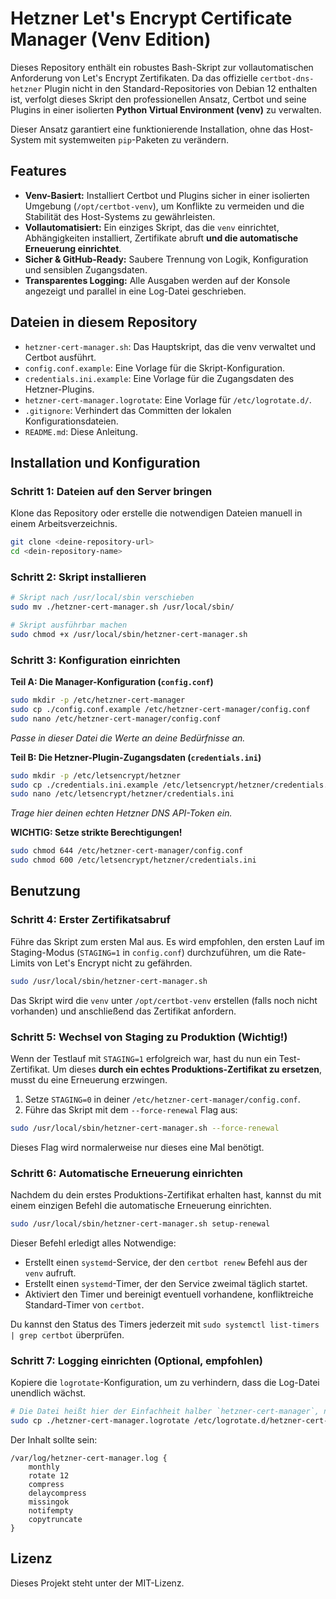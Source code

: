 # Hetzner Let's Encrypt Certificate Manager (Venv Edition)

Dieses Repository enthält ein robustes Bash-Skript zur vollautomatischen Anforderung von Let's Encrypt Zertifikaten. Da das offizielle `certbot-dns-hetzner` Plugin nicht in den Standard-Repositories von Debian 12 enthalten ist, verfolgt dieses Skript den professionellen Ansatz, Certbot und seine Plugins in einer isolierten **Python Virtual Environment (venv)** zu verwalten.

Dieser Ansatz garantiert eine funktionierende Installation, ohne das Host-System mit systemweiten `pip`-Paketen zu verändern.

## Features

* **Venv-Basiert:** Installiert Certbot und Plugins sicher in einer isolierten Umgebung (`/opt/certbot-venv`), um Konflikte zu vermeiden und die Stabilität des Host-Systems zu gewährleisten.
* **Vollautomatisiert:** Ein einziges Skript, das die `venv` einrichtet, Abhängigkeiten installiert, Zertifikate abruft **und die automatische Erneuerung einrichtet**.
* **Sicher & GitHub-Ready:** Saubere Trennung von Logik, Konfiguration und sensiblen Zugangsdaten.
* **Transparentes Logging:** Alle Ausgaben werden auf der Konsole angezeigt und parallel in eine Log-Datei geschrieben.

## Dateien in diesem Repository

* `hetzner-cert-manager.sh`: Das Hauptskript, das die venv verwaltet und Certbot ausführt.
* `config.conf.example`: Eine Vorlage für die Skript-Konfiguration.
* `credentials.ini.example`: Eine Vorlage für die Zugangsdaten des Hetzner-Plugins.
* `hetzner-cert-manager.logrotate`: Eine Vorlage für `/etc/logrotate.d/`.
* `.gitignore`: Verhindert das Committen der lokalen Konfigurationsdateien.
* `README.md`: Diese Anleitung.

## Installation und Konfiguration

### Schritt 1: Dateien auf den Server bringen

Klone das Repository oder erstelle die notwendigen Dateien manuell in einem Arbeitsverzeichnis.

```bash
git clone <deine-repository-url>
cd <dein-repository-name>
```

### Schritt 2: Skript installieren

```bash
# Skript nach /usr/local/sbin verschieben
sudo mv ./hetzner-cert-manager.sh /usr/local/sbin/

# Skript ausführbar machen
sudo chmod +x /usr/local/sbin/hetzner-cert-manager.sh
```

### Schritt 3: Konfiguration einrichten

**Teil A: Die Manager-Konfiguration (`config.conf`)**

```bash
sudo mkdir -p /etc/hetzner-cert-manager
sudo cp ./config.conf.example /etc/hetzner-cert-manager/config.conf
sudo nano /etc/hetzner-cert-manager/config.conf
```
*Passe in dieser Datei die Werte an deine Bedürfnisse an.*

**Teil B: Die Hetzner-Plugin-Zugangsdaten (`credentials.ini`)**

```bash
sudo mkdir -p /etc/letsencrypt/hetzner
sudo cp ./credentials.ini.example /etc/letsencrypt/hetzner/credentials.ini
sudo nano /etc/letsencrypt/hetzner/credentials.ini
```
*Trage hier deinen echten Hetzner DNS API-Token ein.*

**WICHTIG: Setze strikte Berechtigungen!**
```bash
sudo chmod 644 /etc/hetzner-cert-manager/config.conf
sudo chmod 600 /etc/letsencrypt/hetzner/credentials.ini
```

## Benutzung

### Schritt 4: Erster Zertifikatsabruf

Führe das Skript zum ersten Mal aus. Es wird empfohlen, den ersten Lauf im Staging-Modus (`STAGING=1` in `config.conf`) durchzuführen, um die Rate-Limits von Let's Encrypt nicht zu gefährden.

```bash
sudo /usr/local/sbin/hetzner-cert-manager.sh
```
Das Skript wird die `venv` unter `/opt/certbot-venv` erstellen (falls noch nicht vorhanden) und anschließend das Zertifikat anfordern.

### Schritt 5: Wechsel von Staging zu Produktion (Wichtig!)

Wenn der Testlauf mit `STAGING=1` erfolgreich war, hast du nun ein Test-Zertifikat. Um dieses **durch ein echtes Produktions-Zertifikat zu ersetzen**, musst du eine Erneuerung erzwingen.

1.  Setze `STAGING=0` in deiner `/etc/hetzner-cert-manager/config.conf`.
2.  Führe das Skript mit dem `--force-renewal` Flag aus:

```bash
sudo /usr/local/sbin/hetzner-cert-manager.sh --force-renewal
```
Dieses Flag wird normalerweise nur dieses eine Mal benötigt.

### Schritt 6: Automatische Erneuerung einrichten

Nachdem du dein erstes Produktions-Zertifikat erhalten hast, kannst du mit einem einzigen Befehl die automatische Erneuerung einrichten.

```bash
sudo /usr/local/sbin/hetzner-cert-manager.sh setup-renewal
```
Dieser Befehl erledigt alles Notwendige:
* Erstellt einen `systemd`-Service, der den `certbot renew` Befehl aus der `venv` aufruft.
* Erstellt einen `systemd`-Timer, der den Service zweimal täglich startet.
* Aktiviert den Timer und bereinigt eventuell vorhandene, konfliktreiche Standard-Timer von `certbot`.

Du kannst den Status des Timers jederzeit mit `sudo systemctl list-timers | grep certbot` überprüfen.

### Schritt 7: Logging einrichten (Optional, empfohlen)

Kopiere die `logrotate`-Konfiguration, um zu verhindern, dass die Log-Datei unendlich wächst.
```bash
# Die Datei heißt hier der Einfachheit halber `hetzner-cert-manager`, nicht `...logrotate`
sudo cp ./hetzner-cert-manager.logrotate /etc/logrotate.d/hetzner-cert-manager
```
Der Inhalt sollte sein:
```
/var/log/hetzner-cert-manager.log {
    monthly
    rotate 12
    compress
    delaycompress
    missingok
    notifempty
    copytruncate
}
```

## Lizenz

Dieses Projekt steht unter der MIT-Lizenz.
